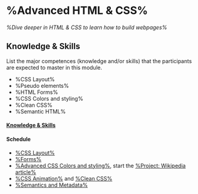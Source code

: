 # %Advanced HTML & CSS%
*%Dive deeper in HTML & CSS to learn how to build webpages%*

## Knowledge & Skills
List the major competences (knowledge and/or skills) that the participants are expected to master in this module.

 - %CSS Layout%
 - %Pseudo elements%
 - %HTML Forms%
 - %CSS Colors and styling%
 - %Clean CSS%
 - %Semantic HTML%

#### [Knowledge & Skills](knowledge-skills.md)

#### Schedule
 - [%CSS Layout%](css-layout)
 - [%Forms%](#)
 - [%Advanced CSS Colors and styling%](#), start the [%Project: Wikipedia article%](#)
 - [%CSS Animation%](#) and [%Clean CSS%](#)
 - [%Semantics and Metadata%](#)

